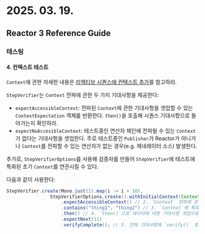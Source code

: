 # 2025. 03. 19.

## Reactor 3 Reference Guide

### 테스팅

#### 4. 컨텍스트 테스트

`Context`에 관한 자세한 내용은 [리액티브 시퀀스에 컨텍스트 추가][reactor-advanced-feature-context]를 참고하라.

`StepVerifier`는 `Context` 전파에 관한 두 가지 기대사항을 제공한다:

* `expectAccessibleContext`: 전파된 `Context`에 관한 기대사항을 셋업할 수 있는 `ContextExpectation` 객체를 반환한다. `then()`을 호출해 시퀀스 기대사항으로 돌아가는지 확인하라.
* `expectNoAccesibleContext`: 테스트중인 연산자 체인에 전파될 수 있는 `Context`가 없다는 기대사항을 셋업한다. 주로 테스트중인 `Publisher`가 Reactor가 아니거나 `Context`를 전파할 수 있는 연산자가 없는 경우(e.g. 제네레이터 소스) 발생한다.

추가로, `StepVerifierOptions`를 사용해 검증자를 만들어 `StepVerifier`에 테스트에 특화된 초기 `Context`를 연관시킬 수 있다.

다음과 같이 사용한다:

```java
StepVerifier.create(Mono.just(1).map(i -> i + 10),
				StepVerifierOptions.create().withInitialContext(Context.of("thing1", "thing2"))) // 1. `StepVerifierOptions`를 사용해 `StepVerifier`를 만들고 초기 `Context`를 전달한다.
		            .expectAccessibleContext() // 2. `Context` 전파에 관한 기대사항 셋업을 시작한다. `Context`가 전파됐는지 확인한다.
		            .contains("thing1", "thing2") // 3. `Context`에 특화된 기대사항 예시. 키 "thing1"에 값 "thing2"를 가져야 한다.
		            .then() // 4. `then()`으로 데이터에 대한 기대사항 셋업으로 전환한다.
		            .expectNext(11) 
		            .verifyComplete(); // 5. 전체 기대사항에 `verify()` 호출을 잊지 말자.
```



[reactor-advanced-feature-context]: https://projectreactor.io/docs/core/release/reference/advancedFeatures/context.html